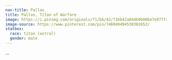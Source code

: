 ```yaml
---
nav-title: Pallas
title: Pallas, Titan of Warfare
image: https://i.pinimg.com/originals/71/bb/42/71bb42a84db0b00be7e977fab2b3bc45.jpg
image-source: https://www.pinterest.com/pin/746049494538382652/
statbox:
  race: titan (astral)
  gender: male
---
```


...
